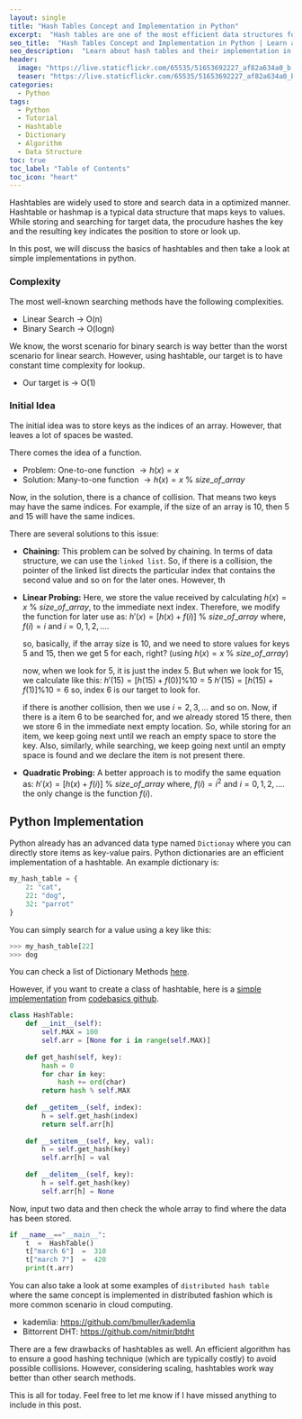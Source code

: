 ```yaml
---
layout: single
title: "Hash Tables Concept and Implementation in Python"
excerpt:  "Hash tables are one of the most efficient data structures for storing and retrieving data. In this post, I will discuss the concept of hash tables and how they work, along with a Python implementation."
seo_title:  "Hash Tables Concept and Implementation in Python | Learn about Hash Tables"
seo_description:  "Learn about hash tables and their implementation in Python. This post explains the concept of hash tables and provides a step-by-step guide on how to create a hash table using Python."
header:
  image: "https://live.staticflickr.com/65535/51653692227_af82a634a0_b.jpg"
  teaser: "https://live.staticflickr.com/65535/51653692227_af82a634a0_b.jpg"
categories:
  - Python
tags:
  - Python
  - Tutorial
  - Hashtable
  - Dictionary
  - Algorithm
  - Data Structure
toc: true
toc_label: "Table of Contents"
toc_icon: "heart"
---
```




Hashtables are widely used to store and search data in a optimized manner. Hashtable or hashmap is a typical data structure that maps keys to values. While storing and searching for target data, the procudure hashes the key and the resulting key indicates the position to store or look up.

In this post, we will discuss the basics of hashtables and then take a look at simple implementations in python.

### Complexity
The most well-known searching methods have the following complexities.
* Linear Search $\rightarrow$ O(n)
* Binary Search $\rightarrow$ O(logn)

We know, the worst scenario for binary search is way better than the worst scenario for linear search. However, using hashtable, our target is to have constant time complexity for lookup.

* Our target is $\rightarrow$ O(1)

### Initial Idea
The initial idea was to store keys as the indices of an array. However, that leaves a lot of spaces be wasted.


There comes the idea of a function.
* Problem: One-to-one function $\rightarrow h(x) = x$
* Solution: Many-to-one function $\rightarrow h(x) = x\ \% \ size\_of\_array$

Now, in the solution, there is a chance of collision. That means two keys may have the same indices. For example, if the size of an array is $10$, then $5$ and $15$ will have the same indices.

There are several solutions to this issue:

* **Chaining:** This problem can be solved by chaining. In terms of data structure, we can use the `linked list`. So, if there is a collision, the pointer of the linked list directs the particular index that contains the second value and so on for the later ones. However, th
* **Linear Probing:** Here, we store the value received by calculating $h(x) = x\ \% \ size\_of\_array$, to the immediate next index. Therefore, we modify the function for later use as:
		$h'(x) = [h(x) + f(i)]\ \% \ size\_of\_array$
		where, $f(i)=i$ and $i=0,1,2,....$
		
	so, basically, if the array size is $10$, and we need to store values for keys $5$ and $15$, then we get $5$ for each, right? (using $h(x) = x\ \% \ size\_of\_array$)

	now, when we look for $5$, it is just the index $5$. But when we look for $15$, we calculate like this:
	$h'(15) = [h(15) + f(0)] \% 10 = 5$
	$h'(15) = [h(15) + f(1)] \% 10 = 6$
	so, index $6$ is our target to look for.

	if there is another collision, then we use $i=2,3,...$ and so on. Now, if there is a item $6$ to be searched for, and we already stored $15$ there, then we store $6$ in the immediate next empty location. So, while storing for an item, we keep going next until we reach an empty space to store the key. Also, similarly, while searching, we keep going next until an empty space is found and we declare the item is not present there.

* **Quadratic Probing:** A better approach is to modify the same equation as:
	$h'(x) = [h(x) + f(i)]\ \% \ size\_of\_array$
		where, $f(i)=i^2$ and $i=0,1,2,....$
		the only change is the function $f(i)$.


## Python Implementation

Python already has an advanced data type named `Dictionay` where you can directly store items as key-value pairs. Python dictionaries are an efficient implementation of a hashtable. An example dictionary is:

```python
my_hash_table = {
	2: "cat",
	22: "dog",
	32: "parrot"
}
```

You can simply search for a value using a key like this:
```python
>>> my_hash_table[22]
>>> dog
```

You can check a list of Dictionary Methods [here](https://www.w3schools.com/python/python_ref_dictionary.asp).

However, if you want to create a class of hashtable, here is a [simple implementation](https://github.com/codebasics/data-structures-algorithms-python/blob/master/data_structures/4_HashTable/4_HashTable.ipynb) from [codebasics github](https://github.com/codebasics).

```python
class HashTable:  
    def __init__(self):
        self.MAX = 100
        self.arr = [None for i in range(self.MAX)]
        
    def get_hash(self, key):
        hash = 0
        for char in key:
            hash += ord(char)
        return hash % self.MAX
    
    def __getitem__(self, index):
        h = self.get_hash(index)
        return self.arr[h]
    
    def __setitem__(self, key, val):
        h = self.get_hash(key)
        self.arr[h] = val    
        
    def __delitem__(self, key):
        h = self.get_hash(key)
        self.arr[h] = None
```

Now, input two data and then check the whole array to find where the data has been stored.
```python
if __name__=="__main__":
	t  =  HashTable()  
	t["march 6"]  =  310  
	t["march 7"]  =  420
	print(t.arr)
```


You can also take a look at some examples of `distributed hash table` where the same concept is implemented in distributed fashion which is more common scenario in cloud computing.

* kademlia: https://github.com/bmuller/kademlia
* Bittorrent DHT: https://github.com/nitmir/btdht

There are a few drawbacks of hashtables as well. An efficient algorithm has to ensure a good hashing technique (which are typically costly) to avoid possible collisions. However, considering scaling, hashtables work way better than other search methods.

This is all for today. Feel free to let me know if I have missed anything to include in this post.


<!--stackedit_data:
eyJoaXN0b3J5IjpbNTgwMTQ1NDIzLC00Mzk1NDIzNDddfQ==
-->